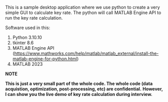 This is a sample desktop application where we use python to create a very simple GUI to calculate key rate. The python will call MATLAB Engine API to run the key rate calculation. 

Software used in this:
1. Python 3.10.10
2. tkinter 8.6
3. MATLAB Engine API (https://www.mathworks.com/help/matlab/matlab_external/install-the-matlab-engine-for-python.html)
4. MATLAB 2023

**NOTE**

**This is just a very small part of the whole code. The whole code (data acquistion, optimization, post-processing, etc) are confidential.** 
**However, I can show you the live demo of key rate calculation during interview.**
